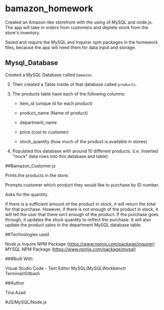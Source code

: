 # bamazon_homework
 Created an Amazon-like storefront with the using of MySQL and node.js.  The app will take in orders from customers and deplete stock from the store's inventory.

 Saved and require the MySQL and Inquirer npm packages in the homework files, because the app will need them for data input and storage.

## Mysql_Database

 Created a MySQL Database called `bamazon`.

2. Then created a Table inside of that database called `products`.

3. The products table  have each of the following columns:

   * item_id (unique id for each product)

   * product_name (Name of product)

   * department_name

   * price (cost to customer)

   * stock_quantity (how much of the product is available in stores)

4. Populated this database with around 10 different products. (i.e. Inserted "mock" data rows into this database and table).

##Bamazon_Customer.js

Prints the products in the store.

Prompts customer which product they would like to purchase by ID number.

Asks for the quantity.

If there is a sufficient amount of the product in stock, it will return the total for that purchase.
However, if there is not enough of the product in stock, it will tell the user that there isn't enough of the product.
If the purchase goes through, it updates the stock quantity to reflect the purchase.
It will also update the product sales in the department MySQL database table.

##Technologies used

Node.js
Inquire NPM Package (https://www.npmjs.com/package/inquirer)
MYSQL NPM Package (https://www.npmjs.com/package/mysql)

###Built With

Visual Studio Code - Text Editor
MySQL/MySQLWorkbench
Terminal/Gitbash

##Author

Tina Azad

 #JS/MySQL/Node.js